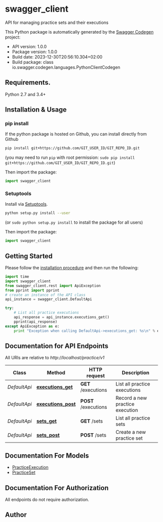 # swagger_client
API for managing practice sets and their executions

This Python package is automatically generated by the [Swagger Codegen](https://github.com/swagger-api/swagger-codegen) project:

- API version: 1.0.0
- Package version: 1.0.0
- Build date: 2023-12-30T20:56:10.304+02:00
- Build package: class io.swagger.codegen.languages.PythonClientCodegen

## Requirements.

Python 2.7 and 3.4+

## Installation & Usage
### pip install

If the python package is hosted on Github, you can install directly from Github

```sh
pip install git+https://github.com/GIT_USER_ID/GIT_REPO_ID.git
```
(you may need to run `pip` with root permission: `sudo pip install git+https://github.com/GIT_USER_ID/GIT_REPO_ID.git`)

Then import the package:
```python
import swagger_client 
```

### Setuptools

Install via [Setuptools](http://pypi.python.org/pypi/setuptools).

```sh
python setup.py install --user
```
(or `sudo python setup.py install` to install the package for all users)

Then import the package:
```python
import swagger_client
```

## Getting Started

Please follow the [installation procedure](#installation--usage) and then run the following:

```python
import time
import swagger_client
from swagger_client.rest import ApiException
from pprint import pprint
# create an instance of the API class
api_instance = swagger_client.DefaultApi

try:
    # List all practice executions
    api_response = api_instance.executions_get()
    pprint(api_response)
except ApiException as e:
    print "Exception when calling DefaultApi->executions_get: %s\n" % e

```

## Documentation for API Endpoints

All URIs are relative to *http://localhost/practice/v1*

Class | Method | HTTP request | Description
------------ | ------------- | ------------- | -------------
*DefaultApi* | [**executions_get**](docs/DefaultApi.md#executions_get) | **GET** /executions | List all practice executions
*DefaultApi* | [**executions_post**](docs/DefaultApi.md#executions_post) | **POST** /executions | Record a new practice execution
*DefaultApi* | [**sets_get**](docs/DefaultApi.md#sets_get) | **GET** /sets | List all practice sets
*DefaultApi* | [**sets_post**](docs/DefaultApi.md#sets_post) | **POST** /sets | Create a new practice set


## Documentation For Models

 - [PracticeExecution](docs/PracticeExecution.md)
 - [PracticeSet](docs/PracticeSet.md)


## Documentation For Authorization

 All endpoints do not require authorization.


## Author



